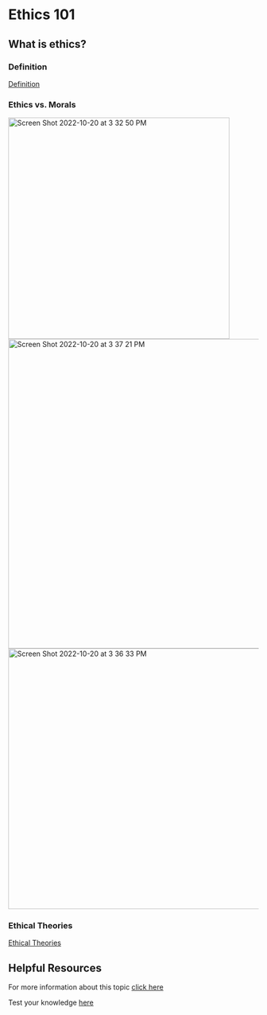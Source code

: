 # Ethics 101


## What is ethics?

### Definition

[Definition](https://www.canada.ca/en/treasury-board-secretariat/services/values-ethics/code/what-is-ethics.html) 
   
### Ethics vs. Morals

<img width="445" alt="Screen Shot 2022-10-20 at 3 32 50 PM" src="https://user-images.githubusercontent.com/85142599/197042434-f143615f-0ecb-4ed6-a65c-df8da8b0b381.png">


<img width="622" alt="Screen Shot 2022-10-20 at 3 37 21 PM" src="https://user-images.githubusercontent.com/85142599/197042743-8b8e0521-94e1-42e4-b63d-2b3313592f14.png">


<img width="524" alt="Screen Shot 2022-10-20 at 3 36 33 PM" src="https://user-images.githubusercontent.com/85142599/197042679-531dc8dd-050d-4911-98bf-da8b6bc2a8ff.png">


### Ethical Theories
  
[Ethical Theories](https://pagecentertraining.psu.edu/public-relations-ethics/introduction-to-public-relations-ethics/lesson-1/ethical-theories/)


## Helpful Resources

For more information about this topic [click here](Ethics_101.md)

Test your knowledge [here](Ethics_Quiz.md)
